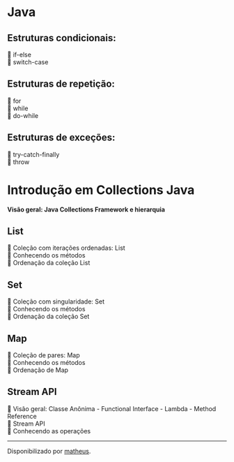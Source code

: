 <h1>Java</h1>

<h2>Estruturas condicionais:</h2>
	   🔸 if-else<br>
	   🔸 switch-case <br>
	    
<h2>Estruturas de repetição:</h2>
	   🔸 for <br>
	   🔸 while <br>
	   🔸 do-while <br>
	    
<h2> Estruturas de exceções:</h2> 
	   🔸 try-catch-finally<br> 
	   🔸 throw <br>



<h1>
Introdução em Collections Java
</h1>

<strong> Visão geral:  Java Collections Framework e hierarquia </strong>

<h2> List </h2>
	 🔸 Coleção com iterações ordenadas: List<br>
	 🔸 Conhecendo os métodos<br>
	 🔸 Ordenação da coleção List<br>
	 
<h2> Set </h2>
	 🔸 Coleção com singularidade: Set<br>
	 🔸 Conhecendo os métodos<br>
	 🔸 Ordenação da coleção Set<br>
	 
<h2> Map </h2>
	 🔸 Coleção de pares: Map<br>
	 🔸 Conhecendo os métodos<br>
	 🔸 Ordenação de Map<br>
	
<h2> Stream API </h2>
	 🔸 Visão geral: Classe Anônima - Functional Interface - Lambda  - Method Reference<br>
	 🔸 Stream API<br>
	 🔸 Conhecendo as operações<br>
	
------------

Disponibilizado por [matheus](https://www.linkedin.com/in/matheus-lunz-bresinski/ "matheus").
